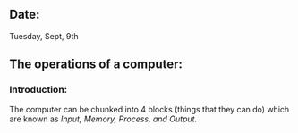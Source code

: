 ## Date:
Tuesday, Sept, 9th

## The operations of a computer:

### Introduction:

The computer can be chunked into 4 blocks (things that they can do) which are known as *Input, Memory, Process, and Output*.
